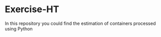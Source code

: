 # Exercise-HT
In this repository you could find the estimation of containers processed using Python 

